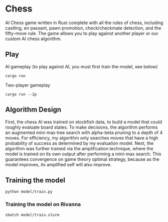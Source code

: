# Chess

AI Chess game written in Rust complete with all the rules of chess, including castling, en passant, pawn promotion, check/checkmate detection, and the fifty-move rule. The game allows you to play against another player or our custom AI chess algorithm.

## Play

AI gameplay (to play against AI, you must first train the model, see below)

```shell
cargo run
```

Two-player gameplay

```shell
cargo run --2p
```

## Algorithm Design

First, the chess AI was trained on stockfish data, to build a model that could roughly evaluate board states. To make decisions, the algorithm performs an augmented mini-max tree search with alpha-beta pruning to a depth of 4 moves. For efficiency, my algorithm only searches moves that have a high probability of success as determined by my evaluation model. Next, the algorithm was further trained via the amplification technique, where the model is trained on its own output after performing a mini-max search. This guarantees convergence on game theory optimal strategy, because as the model improves, its amplified self will also improve.

## Training the model

```shell
python model/train.py
```

### Training the model on Rivanna
  
```shell
sbatch model/train.slurm
```
